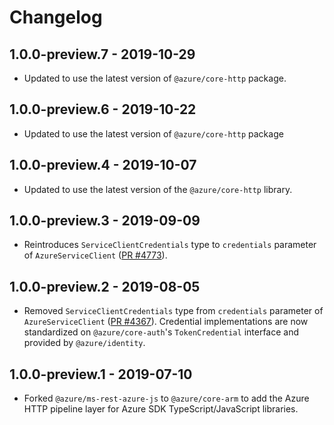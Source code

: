 # Changelog

## 1.0.0-preview.7 - 2019-10-29

- Updated to use the latest version of `@azure/core-http` package.

## 1.0.0-preview.6 - 2019-10-22

- Updated to use the latest version of `@azure/core-http` package

## 1.0.0-preview.4 - 2019-10-07

- Updated to use the latest version of the `@azure/core-http` library.

## 1.0.0-preview.3 - 2019-09-09

- Reintroduces `ServiceClientCredentials` type to `credentials` parameter of
  `AzureServiceClient` ([PR #4773](https://github.com/Azure/azure-sdk-for-js/pull/4773)).

## 1.0.0-preview.2 - 2019-08-05

- Removed `ServiceClientCredentials` type from `credentials` parameter of `AzureServiceClient` ([PR #4367](https://github.com/Azure/azure-sdk-for-js/pull/4367)). Credential implementations are now standardized on `@azure/core-auth`'s `TokenCredential` interface and provided by `@azure/identity`.

## 1.0.0-preview.1 - 2019-07-10

- Forked `@azure/ms-rest-azure-js` to `@azure/core-arm` to add the Azure HTTP pipeline layer for Azure SDK TypeScript/JavaScript libraries.
